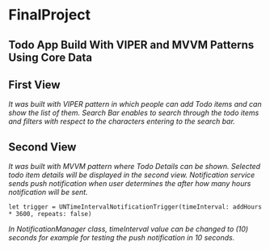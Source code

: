 # FinalProject
## Todo App Build With VIPER and MVVM Patterns Using Core Data

## First View 
*It was built with VIPER pattern in which people can add Todo items and can show the list of them.*
*Search Bar enables to search through the todo items and filters with respect to the characters entering to the search bar.*

## Second View
*It was built with MVVM pattern where Todo Details can be shown.*
*Selected todo item details will be displayed in the second view.*
*Notification service sends push notification when user determines the after how many hours notification will be sent.*
```
let trigger = UNTimeIntervalNotificationTrigger(timeInterval: addHours * 3600, repeats: false)
```
*In NotificationManager class, timeInterval value can be changed to (10) seconds for example for testing the push notification in 10 seconds.*
